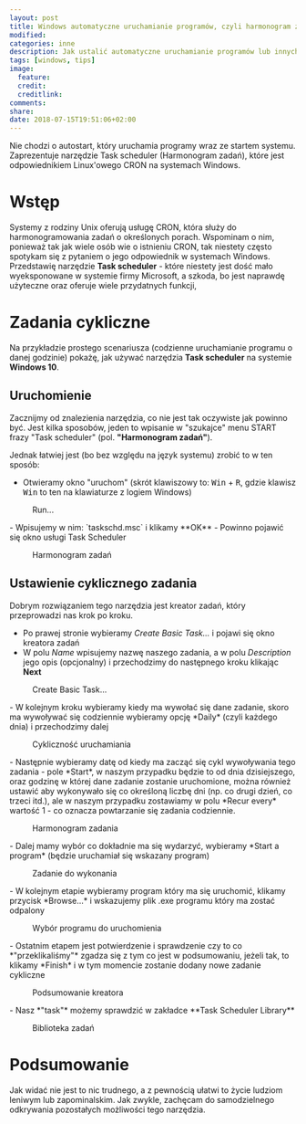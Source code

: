 ```yaml
---
layout: post
title: Windows automatyczne uruchamianie programów, czyli harmonogram zadań cyklicznych
modified:
categories: inne
description: Jak ustalić automatyczne uruchamianie programów lub innych zadań w systemie Windows - Task scheduler
tags: [windows, tips]
image:
  feature:
  credit:
  creditlink:
comments:
share:
date: 2018-07-15T19:51:06+02:00
---
```

Nie chodzi o autostart, który uruchamia programy wraz ze startem systemu. Zaprezentuje narzędzie Task scheduler (Harmonogram zadań), które jest odpowiednikiem Linux'owego CRON na systemach Windows.

<!-- more -->

# Wstęp
Systemy z rodziny Unix oferują usługę CRON, która służy do harmonogramowania zadań o określonych porach. Wspominam o nim, ponieważ tak jak wiele osób wie o istnieniu CRON, tak niestety często spotykam się z pytaniem o jego odpowiednik w systemach Windows. Przedstawię narzędzie **Task scheduler** - które niestety jest dość mało wyeksponowane w systemie firmy Microsoft, a szkoda, bo jest naprawdę użyteczne oraz oferuje wiele przydatnych funkcji,

# Zadania cykliczne
Na przykładzie prostego scenariusza (codzienne uruchamianie programu o danej godzinie) pokażę, jak używać narzędzia **Task scheduler** na systemie **Windows 10**.

## Uruchomienie
Zacznijmy od znalezienia narzędzia, co nie jest tak oczywiste jak powinno być. Jest kilka sposobów, jeden to wpisanie w "szukajce" menu START frazy "Task scheduler" (pol. **"Harmonogram zadań"**).

Jednak łatwiej jest (bo bez względu na język systemu) zrobić to w ten sposób:

- Otwieramy okno "uruchom" (skrót klawiszowy to: <kbd>Win</kbd> + <kbd>R</kbd>, gdzie klawisz <kbd>Win</kbd> to ten na klawiaturze z logiem Windows)
<figure class="center">
	<img src='{{ site.url }}/images/scheduler/run.png' alt="">
	<figcaption>Run...</figcaption>
</figure>
- Wpisujemy w nim: `taskschd.msc` i klikamy **OK**
- Powinno pojawić się okno usługi Task Scheduler
<figure class="center">
	<img src='{{ site.url }}/images/scheduler/scheduler.png' alt="">
	<figcaption>Harmonogram zadań</figcaption>
</figure>

## Ustawienie cyklicznego zadania
Dobrym rozwiązaniem tego narzędzia jest kreator zadań, który przeprowadzi nas krok po kroku.

- Po prawej stronie wybieramy *Create Basic Task...* i pojawi się okno kreatora zadań
- W polu *Name* wpisujemy nazwę naszego zadania, a w polu *Description* jego opis (opcjonalny) i przechodzimy do następnego kroku klikając **Next**
<figure class="center">
	<img src='{{ site.url }}/images/scheduler/basic1.png' alt="">
	<figcaption>Create Basic Task...</figcaption>
</figure>
- W kolejnym kroku wybieramy kiedy ma wywołać się dane zadanie, skoro ma wywoływać się codziennie wybieramy opcję *Daily* (czyli każdego dnia) i przechodzimy dalej
<figure class="center">
	<img src='{{ site.url }}/images/scheduler/basic2.png' alt="">
	<figcaption>Cykliczność uruchamiania</figcaption>
</figure>
- Następnie wybieramy datę od kiedy ma zacząć się cykl wywoływania tego zadania - pole *Start*, w naszym przypadku będzie to od dnia dzisiejszego, oraz godzinę w której dane zadanie zostanie uruchomione, można również ustawić aby wykonywało się co określoną liczbę dni (np. co drugi dzień, co trzeci itd.), ale w naszym przypadku zostawiamy w polu *Recur every* wartość 1 - co oznacza powtarzanie się zadania codziennie.
<figure class="center">
	<img src='{{ site.url }}/images/scheduler/basic3.png' alt="">
	<figcaption>Harmonogram zadania</figcaption>
</figure>
- Dalej mamy wybór co dokładnie ma się wydarzyć, wybieramy *Start a program* (będzie uruchamiał się wskazany program)
<figure class="center">
	<img src='{{ site.url }}/images/scheduler/basic4.png' alt="">
	<figcaption>Zadanie do wykonania</figcaption>
</figure>
- W kolejnym etapie wybieramy program który ma się uruchomić, klikamy przycisk *Browse...* i wskazujemy plik .exe programu który ma zostać odpalony
<figure class="center">
	<img src='{{ site.url }}/images/scheduler/basic5.png' alt="">
	<figcaption>Wybór programu do uruchomienia</figcaption>
</figure>
- Ostatnim etapem jest potwierdzenie i sprawdzenie czy to co *"przeklikaliśmy"* zgadza się z tym co jest w podsumowaniu, jeżeli tak, to klikamy *Finish* i w tym momencie zostanie dodany nowe zadanie cykliczne
<figure class="center">
	<img src='{{ site.url }}/images/scheduler/basic6.png' alt="">
	<figcaption>Podsumowanie kreatora</figcaption>
</figure>
- Nasz *"task"* możemy sprawdzić w zakładce **Task Scheduler Library**
<figure class="center">
	<img src='{{ site.url }}/images/scheduler/task.png' alt="">
	<figcaption>Biblioteka zadań</figcaption>
</figure>

# Podsumowanie
Jak widać nie jest to nic trudnego, a z pewnością ułatwi to życie ludziom leniwym lub zapominalskim. Jak zwykle, zachęcam do samodzielnego odkrywania pozostałych możliwości tego narzędzia.
